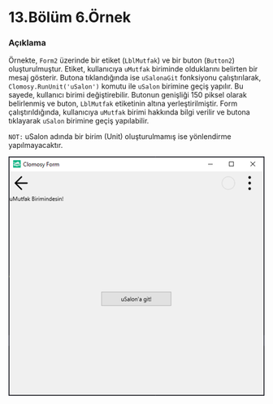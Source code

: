 # 13.Bölüm 6.Örnek

### Açıklama

Örnekte, `Form2` üzerinde bir etiket (`LblMutfak`) ve bir buton (`Button2`) oluşturulmuştur. Etiket, kullanıcıya `uMutfak` biriminde olduklarını belirten bir mesaj gösterir. Butona tıklandığında ise `uSalonaGit` fonksiyonu çalıştırılarak, `Clomosy.RunUnit('uSalon')` komutu ile `uSalon` birimine geçiş yapılır. Bu sayede, kullanıcı birimi değiştirebilir. Butonun genişliği 150 piksel olarak belirlenmiş ve buton, `LblMutfak` etiketinin altına yerleştirilmiştir. Form çalıştırıldığında, kullanıcıya `uMutfak` birimi hakkında bilgi verilir ve butona tıklayarak `uSalon` birimine geçiş yapılabilir.

`NOT:` uSalon adında bir birim (Unit) oluşturulmamış ise yönlendirme yapılmayacaktır.

![Bolum 13-Örnek 6](Bolum13_Ornek6.png)